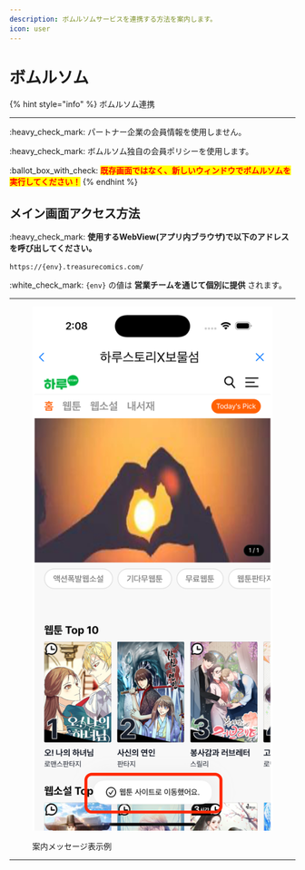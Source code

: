 ```yaml
---
description: ボムルソムサービスを連携する方法を案内します。
icon: user
---
```


# ボムルソム

{% hint style="info" %}
ボムルソム連携

***

:heavy\_check\_mark: パートナー企業の会員情報を使用しません。

:heavy\_check\_mark: ボムルソム独自の会員ポリシーを使用します。

:ballot\_box\_with\_check:  <mark style="color:red;">**既存画面ではなく、新しいウィンドウでボムルソムを実行してください！**</mark>
{% endhint %}

## メイン画面アクセス方法

:heavy\_check\_mark: **使用するWebView(アプリ内ブラウザ)で以下のアドレスを呼び出してください。**

`https://{env}.treasurecomics.com/`

:white\_check\_mark: `{env}` の値は **営業チームを通じて個別に提供** されます。

***

<figure><img src="../.gitbook/assets/Simulator Screenshot - iPhone 16 Pro - 2024-10-25 at 14.08.11.png" alt=""><figcaption><p>案内メッセージ表示例</p></figcaption></figure>

***
